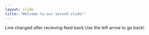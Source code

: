 ```yaml
---
layout: slide
title: "Welcome to our second slide!"
---
```

Line changed after recieving feed back
Use the left arrow to go back!
